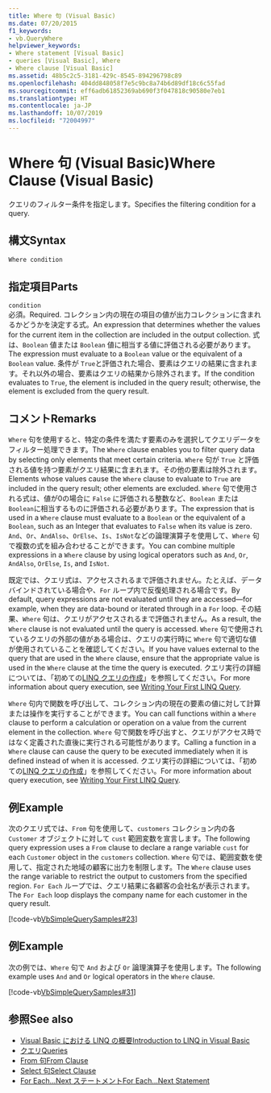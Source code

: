 ```yaml
---
title: Where 句 (Visual Basic)
ms.date: 07/20/2015
f1_keywords:
- vb.QueryWhere
helpviewer_keywords:
- Where statement [Visual Basic]
- queries [Visual Basic], Where
- Where clause [Visual Basic]
ms.assetid: 48b5c2c5-3181-429c-8545-894296798c89
ms.openlocfilehash: 404dd848058f7e5c9bc8a74b6d89df18c6c55fad
ms.sourcegitcommit: eff6adb61852369ab690f3f047818c90580e7eb1
ms.translationtype: HT
ms.contentlocale: ja-JP
ms.lasthandoff: 10/07/2019
ms.locfileid: "72004997"
---
```

# <a name="where-clause-visual-basic"></a><span data-ttu-id="3f31c-102">Where 句 (Visual Basic)</span><span class="sxs-lookup"><span data-stu-id="3f31c-102">Where Clause (Visual Basic)</span></span>
<span data-ttu-id="3f31c-103">クエリのフィルター条件を指定します。</span><span class="sxs-lookup"><span data-stu-id="3f31c-103">Specifies the filtering condition for a query.</span></span>  
  
## <a name="syntax"></a><span data-ttu-id="3f31c-104">構文</span><span class="sxs-lookup"><span data-stu-id="3f31c-104">Syntax</span></span>  
  
```vb  
Where condition  
```  
  
## <a name="parts"></a><span data-ttu-id="3f31c-105">指定項目</span><span class="sxs-lookup"><span data-stu-id="3f31c-105">Parts</span></span>  
 `condition`  
 <span data-ttu-id="3f31c-106">必須。</span><span class="sxs-lookup"><span data-stu-id="3f31c-106">Required.</span></span> <span data-ttu-id="3f31c-107">コレクション内の現在の項目の値が出力コレクションに含まれるかどうかを決定する式。</span><span class="sxs-lookup"><span data-stu-id="3f31c-107">An expression that determines whether the values for the current item in the collection are included in the output collection.</span></span> <span data-ttu-id="3f31c-108">式は、`Boolean` 値または `Boolean` 値に相当する値に評価される必要があります。</span><span class="sxs-lookup"><span data-stu-id="3f31c-108">The expression must evaluate to a `Boolean` value or the equivalent of a `Boolean` value.</span></span> <span data-ttu-id="3f31c-109">条件が `True`と評価された場合、要素はクエリの結果に含まれます。それ以外の場合、要素はクエリの結果から除外されます。</span><span class="sxs-lookup"><span data-stu-id="3f31c-109">If the condition evaluates to `True`, the element is included in the query result; otherwise, the element is excluded from the query result.</span></span>  
  
## <a name="remarks"></a><span data-ttu-id="3f31c-110">コメント</span><span class="sxs-lookup"><span data-stu-id="3f31c-110">Remarks</span></span>  
 <span data-ttu-id="3f31c-111">`Where` 句を使用すると、特定の条件を満たす要素のみを選択してクエリデータをフィルター処理できます。</span><span class="sxs-lookup"><span data-stu-id="3f31c-111">The `Where` clause enables you to filter query data by selecting only elements that meet certain criteria.</span></span> <span data-ttu-id="3f31c-112">`Where` 句が `True` と評価される値を持つ要素がクエリ結果に含まれます。その他の要素は除外されます。</span><span class="sxs-lookup"><span data-stu-id="3f31c-112">Elements whose values cause the `Where` clause to evaluate to `True` are included in the query result; other elements are excluded.</span></span> <span data-ttu-id="3f31c-113">`Where` 句で使用される式は、値が0の場合に `False` に評価される整数など、`Boolean` または `Boolean`に相当するものに評価される必要があります。</span><span class="sxs-lookup"><span data-stu-id="3f31c-113">The expression that is used in a `Where` clause must evaluate to a `Boolean` or the equivalent of a `Boolean`, such as an Integer that evaluates to `False` when its value is zero.</span></span> <span data-ttu-id="3f31c-114">`And`、`Or`、`AndAlso`、`OrElse`、`Is`、`IsNot`などの論理演算子を使用して、`Where` 句で複数の式を組み合わせることができます。</span><span class="sxs-lookup"><span data-stu-id="3f31c-114">You can combine multiple expressions in a `Where` clause by using logical operators such as `And`, `Or`, `AndAlso`, `OrElse`, `Is`, and `IsNot`.</span></span>  
  
 <span data-ttu-id="3f31c-115">既定では、クエリ式は、アクセスされるまで評価されません。たとえば、データバインドされている場合や、`For` ループ内で反復処理される場合です。</span><span class="sxs-lookup"><span data-stu-id="3f31c-115">By default, query expressions are not evaluated until they are accessed—for example, when they are data-bound or iterated through in a `For` loop.</span></span> <span data-ttu-id="3f31c-116">その結果、`Where` 句は、クエリがアクセスされるまで評価されません。</span><span class="sxs-lookup"><span data-stu-id="3f31c-116">As a result, the `Where` clause is not evaluated until the query is accessed.</span></span> <span data-ttu-id="3f31c-117">`Where` 句で使用されているクエリの外部の値がある場合は、クエリの実行時に `Where` 句で適切な値が使用されていることを確認してください。</span><span class="sxs-lookup"><span data-stu-id="3f31c-117">If you have values external to the query that are used in the `Where` clause, ensure that the appropriate value is used in the `Where` clause at the time the query is executed.</span></span> <span data-ttu-id="3f31c-118">クエリ実行の詳細については、「初めての[LINQ クエリの作成](../../../visual-basic/programming-guide/concepts/linq/writing-your-first-linq-query.md)」を参照してください。</span><span class="sxs-lookup"><span data-stu-id="3f31c-118">For more information about query execution, see [Writing Your First LINQ Query](../../../visual-basic/programming-guide/concepts/linq/writing-your-first-linq-query.md).</span></span>  
  
 <span data-ttu-id="3f31c-119">`Where` 句内で関数を呼び出して、コレクション内の現在の要素の値に対して計算または操作を実行することができます。</span><span class="sxs-lookup"><span data-stu-id="3f31c-119">You can call functions within a `Where` clause to perform a calculation or operation on a value from the current element in the collection.</span></span> <span data-ttu-id="3f31c-120">`Where` 句で関数を呼び出すと、クエリがアクセス時ではなく定義された直後に実行される可能性があります。</span><span class="sxs-lookup"><span data-stu-id="3f31c-120">Calling a function in a `Where` clause can cause the query to be executed immediately when it is defined instead of when it is accessed.</span></span> <span data-ttu-id="3f31c-121">クエリ実行の詳細については、「初めての[LINQ クエリの作成](../../../visual-basic/programming-guide/concepts/linq/writing-your-first-linq-query.md)」を参照してください。</span><span class="sxs-lookup"><span data-stu-id="3f31c-121">For more information about query execution, see [Writing Your First LINQ Query](../../../visual-basic/programming-guide/concepts/linq/writing-your-first-linq-query.md).</span></span>  
  
## <a name="example"></a><span data-ttu-id="3f31c-122">例</span><span class="sxs-lookup"><span data-stu-id="3f31c-122">Example</span></span>  
 <span data-ttu-id="3f31c-123">次のクエリ式では、`From` 句を使用して、`customers` コレクション内の各 `Customer` オブジェクトに対して `cust` 範囲変数を宣言します。</span><span class="sxs-lookup"><span data-stu-id="3f31c-123">The following query expression uses a `From` clause to declare a range variable `cust` for each `Customer` object in the `customers` collection.</span></span> <span data-ttu-id="3f31c-124">`Where` 句では、範囲変数を使用して、指定された地域の顧客に出力を制限します。</span><span class="sxs-lookup"><span data-stu-id="3f31c-124">The `Where` clause uses the range variable to restrict the output to customers from the specified region.</span></span> <span data-ttu-id="3f31c-125">`For Each` ループでは、クエリ結果に各顧客の会社名が表示されます。</span><span class="sxs-lookup"><span data-stu-id="3f31c-125">The `For Each` loop displays the company name for each customer in the query result.</span></span>  
  
 [!code-vb[VbSimpleQuerySamples#23](~/samples/snippets/visualbasic/VS_Snippets_VBCSharp/VbSimpleQuerySamples/VB/QuerySamples1.vb#23)]  
  
## <a name="example"></a><span data-ttu-id="3f31c-126">例</span><span class="sxs-lookup"><span data-stu-id="3f31c-126">Example</span></span>  
 <span data-ttu-id="3f31c-127">次の例では、`Where` 句で `And` および `Or` 論理演算子を使用します。</span><span class="sxs-lookup"><span data-stu-id="3f31c-127">The following example uses `And` and `Or` logical operators in the `Where` clause.</span></span>  
  
 [!code-vb[VbSimpleQuerySamples#31](~/samples/snippets/visualbasic/VS_Snippets_VBCSharp/VbSimpleQuerySamples/VB/QuerySamples1.vb#31)]  
  
## <a name="see-also"></a><span data-ttu-id="3f31c-128">参照</span><span class="sxs-lookup"><span data-stu-id="3f31c-128">See also</span></span>

- [<span data-ttu-id="3f31c-129">Visual Basic における LINQ の概要</span><span class="sxs-lookup"><span data-stu-id="3f31c-129">Introduction to LINQ in Visual Basic</span></span>](../../../visual-basic/programming-guide/language-features/linq/introduction-to-linq.md)
- [<span data-ttu-id="3f31c-130">クエリ</span><span class="sxs-lookup"><span data-stu-id="3f31c-130">Queries</span></span>](../../../visual-basic/language-reference/queries/index.md)
- [<span data-ttu-id="3f31c-131">From 句</span><span class="sxs-lookup"><span data-stu-id="3f31c-131">From Clause</span></span>](../../../visual-basic/language-reference/queries/from-clause.md)
- [<span data-ttu-id="3f31c-132">Select 句</span><span class="sxs-lookup"><span data-stu-id="3f31c-132">Select Clause</span></span>](../../../visual-basic/language-reference/queries/select-clause.md)
- [<span data-ttu-id="3f31c-133">For Each...Next ステートメント</span><span class="sxs-lookup"><span data-stu-id="3f31c-133">For Each...Next Statement</span></span>](../../../visual-basic/language-reference/statements/for-each-next-statement.md)
